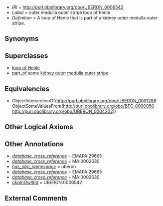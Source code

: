  * *IRI* = http://purl.obolibrary.org/obo/UBERON_0006542
 * *Label* = outer medulla outer stripe loop of henle
 * *Definition* = A loop of Henle that is part of a kidney outer medulla outer stripe.

## Synonyms


## Superclasses

 * [loop of Henle](../../UBERON/88/UBERON_0001288.md)
 * [part_of](../../BFO/50/BFO_0000050.md) some [kidney outer medulla outer stripe](../../UBERON/02/UBERON_0004202.md)

## Equivalencies

 * ObjectIntersectionOf(<http://purl.obolibrary.org/obo/UBERON_0001288> ObjectSomeValuesFrom(<http://purl.obolibrary.org/obo/BFO_0000050> <http://purl.obolibrary.org/obo/UBERON_0004202>))

## Other Logical Axioms


## Other Annotations

 * *[database_cross_reference](../../ef/oboInOwl#hasDbXref.md)* = EMAPA:29665
 * *[database_cross_reference](../../ef/oboInOwl#hasDbXref.md)* = MA:0002630
 * *[has_obo_namespace](../../ce/oboInOwl#hasOBONamespace.md)* = uberon
 * *[database_cross_reference](../../ef/oboInOwl#hasDbXref.md)* = EMAPA:29665
 * *[database_cross_reference](../../ef/oboInOwl#hasDbXref.md)* = MA:0002630
 * *[oboInOwl#id](../../id/oboInOwl#id.md)* = UBERON:0006542

## External Comments

